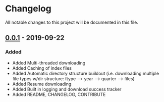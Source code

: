 # Changelog
All notable changes to this project will be documented in this file.

## [0.0.1] - 2019-09-22
### Added
- Added Multi-threaded downloading
- Added Caching of index files
- Added Automatic directory structure buildout (i.e. downloading multiple file types w/dir structure: ftype --> year --> quarter --> files)
- Added Resume downloading
- Added Built in logging and download success tracker
- Added README, CHANGELOG, CONTRIBUTE

[0.0.1]: https://github.com/datawrestler/sec-utils/releases/tag/v0.0.1
